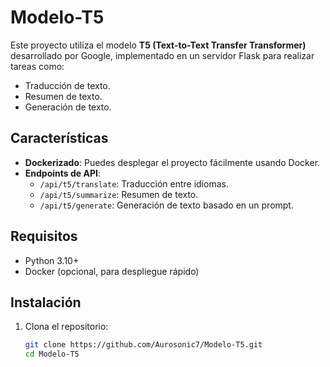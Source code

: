 # Modelo-T5

Este proyecto utiliza el modelo **T5 (Text-to-Text Transfer Transformer)** desarrollado por Google, implementado en un servidor Flask para realizar tareas como:

- Traducción de texto.
- Resumen de texto.
- Generación de texto.

## Características

- **Dockerizado**: Puedes desplegar el proyecto fácilmente usando Docker.
- **Endpoints de API**:
  - `/api/t5/translate`: Traducción entre idiomas.
  - `/api/t5/summarize`: Resumen de texto.
  - `/api/t5/generate`: Generación de texto basado en un prompt.

## Requisitos

- Python 3.10+
- Docker (opcional, para despliegue rápido)

## Instalación

1. Clona el repositorio:
   ```bash
   git clone https://github.com/Aurosonic7/Modelo-T5.git
   cd Modelo-T5